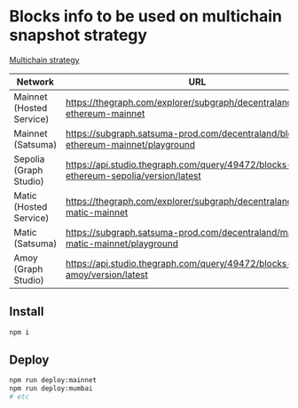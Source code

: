 # Blocks info to be used on multichain snapshot strategy

[Multichain strategy](https://github.com/snapshot-labs/snapshot.js/tree/master/src/strategies/multichain)

|Network|URL|Current|Previous|
|-|-|-|-|
|Mainnet (Hosted Service)|<https://thegraph.com/explorer/subgraph/decentraland/blocks-ethereum-mainnet>|QmXebqMHXdRKeUzqkiNPDhWdqZCzqadGRmhfb1qfikHhzC|-|>
|Mainnet (Satsuma)|<https://subgraph.satsuma-prod.com/decentraland/blocks-ethereum-mainnet/playground>|QmZhy5ArNSQY6fSD4ENfRar76RHNErrtSjuULLttaQCUwx|-|>
|Sepolia (Graph Studio)|<https://api.studio.thegraph.com/query/49472/blocks-ethereum-sepolia/version/latest>|QmXR4NXE8zYwBMSR2wJj8XbZo4D7xqfo3HqXKQpugUCVbh|-|>
|Matic (Hosted Service)|<https://thegraph.com/explorer/subgraph/decentraland/blocks-matic-mainnet>|QmfJgvNwvA19ErStudGK92d9tqLkYE7rAZ3wKguQQu5xHQ|-|>
|Matic (Satsuma)|<https://subgraph.satsuma-prod.com/decentraland/mana-matic-mainnet/playground>|QmZ7E6vA12GpQDMinqS4TudTv8o2f3ffpkY1JKbuEnYnNn|-|>
|Amoy (Graph Studio)|<https://api.studio.thegraph.com/query/49472/blocks-matic-amoy/version/latest>|QmPnTXTdCYNWDmpV34BZymCD3SiPx3WdMPTstTNsiYD8qd|-|>

## Install

```bash
npm i
```

## Deploy

```bash
npm run deploy:mainnet
npm run deploy:mumbai
# etc
```
